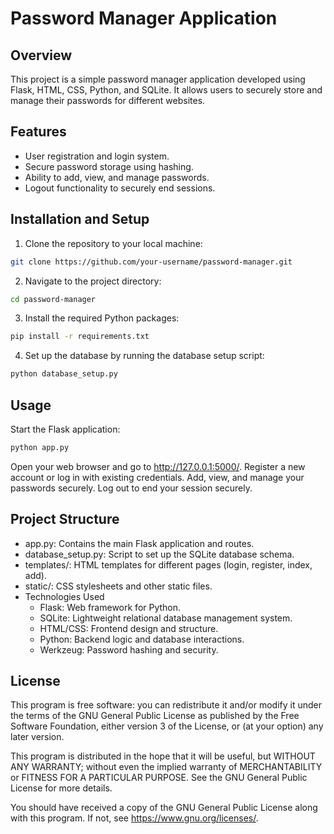# Password Manager Application

## Overview
This project is a simple password manager application developed using Flask, HTML, CSS, Python, and SQLite. It allows users to securely store and manage their passwords for different websites.

## Features
- User registration and login system.
- Secure password storage using hashing.
- Ability to add, view, and manage passwords.
- Logout functionality to securely end sessions.

## Installation and Setup
1. Clone the repository to your local machine:
```sh
git clone https://github.com/your-username/password-manager.git
```

2. Navigate to the project directory:
```sh
cd password-manager
```

3. Install the required Python packages:
```sh
pip install -r requirements.txt
```

4. Set up the database by running the database setup script:
```sh
python database_setup.py
```

## Usage
Start the Flask application:
```sh
python app.py
```

Open your web browser and go to http://127.0.0.1:5000/.
Register a new account or log in with existing credentials.
Add, view, and manage your passwords securely.
Log out to end your session securely.


## Project Structure
- app.py: Contains the main Flask application and routes.
- database_setup.py: Script to set up the SQLite database schema.
- templates/: HTML templates for different pages (login, register, index, add).
- static/: CSS stylesheets and other static files.
- Technologies Used
  - Flask: Web framework for Python.
  - SQLite: Lightweight relational database management system.
  - HTML/CSS: Frontend design and structure.
  - Python: Backend logic and database interactions.
  - Werkzeug: Password hashing and security.

## License
This program is free software: you can redistribute it and/or modify it under the terms of the GNU General Public License as published by the Free Software Foundation, either version 3 of the License, or (at your option) any later version.

This program is distributed in the hope that it will be useful, but WITHOUT ANY WARRANTY; without even the implied warranty of MERCHANTABILITY or FITNESS FOR A PARTICULAR PURPOSE. See the GNU General Public License for more details.

You should have received a copy of the GNU General Public License along with this program. If not, see <https://www.gnu.org/licenses/>.
